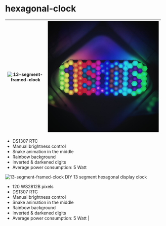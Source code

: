 # hexagonal-clock

| ![13-segment-framed-clock](13-segment-framed-clock.gif)      | ![13-segment-framed-clock](13-segment-framed-clock.jpg) |
| ------------- |:-------------:| 

- DS1307 RTC 
- Manual brightness control
- Snake animation in the middle
- Rainbow background
- Inverted & darkened digits
- Average power consumption: 5 Watt


![13-segment-framed-clock](13-segment-framed-clock.gif) 
DIY  13 segment hexagonal display clock 
- 120 WS2812B pixels
- DS1307 RTC 
- Manual brightness control
- Snake animation in the middle
- Rainbow background
- Inverted & darkened digits
- Average power consumption: 5 Watt |






